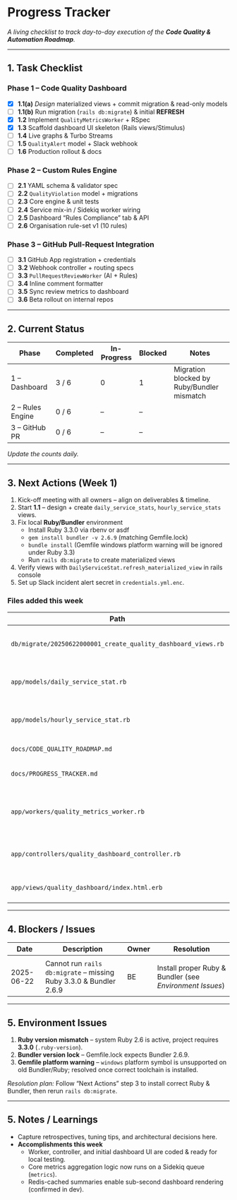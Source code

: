 # Progress Tracker

_A living checklist to track day-to-day execution of the **Code Quality & Automation Roadmap**._

---

## 1. Task Checklist

### Phase 1 – Code Quality Dashboard
- [x] **1.1(a)** *Design* materialized views + commit migration & read-only models  
- [ ] **1.1(b)** Run migration (`rails db:migrate`) & initial **REFRESH**
- [x] **1.2** Implement `QualityMetricsWorker` + RSpec
- [x] **1.3** Scaffold dashboard UI skeleton (Rails views/Stimulus)
- [ ] **1.4** Live graphs & Turbo Streams
- [ ] **1.5** `QualityAlert` model + Slack webhook
- [ ] **1.6** Production rollout & docs

### Phase 2 – Custom Rules Engine
- [ ] **2.1** YAML schema & validator spec
- [ ] **2.2** `QualityViolation` model + migrations
- [ ] **2.3** Core engine & unit tests
- [ ] **2.4** Service mix-in / Sidekiq worker wiring
- [ ] **2.5** Dashboard “Rules Compliance” tab & API
- [ ] **2.6** Organisation rule-set v1 (10 rules)

### Phase 3 – GitHub Pull-Request Integration
- [ ] **3.1** GitHub App registration + credentials
- [ ] **3.2** Webhook controller + routing specs
- [ ] **3.3** `PullRequestReviewWorker` (AI + Rules)
- [ ] **3.4** Inline comment formatter
- [ ] **3.5** Sync review metrics to dashboard
- [ ] **3.6** Beta rollout on internal repos

---

## 2. Current Status

| Phase | Completed | In-Progress | Blocked | Notes |
|-------|-----------|------------|---------|-------|
| 1 – Dashboard | 3 / 6 | 0 | 1 | Migration blocked by Ruby/Bundler mismatch |
| 2 – Rules Engine | 0 / 6 | – | – | |
| 3 – GitHub PR | 0 / 6 | – | – | |

_Update the counts daily._

---

## 3. Next Actions (Week 1)

1. Kick-off meeting with all owners – align on deliverables & timeline.
2. Start **1.1** – design + create `daily_service_stats`, `hourly_service_stats` views.
3. Fix local **Ruby/Bundler** environment  
   - Install Ruby 3.3.0 via rbenv or asdf  
   - `gem install bundler -v 2.6.9` (matching Gemfile.lock)  
   - `bundle install` (Gemfile windows platform warning will be ignored under Ruby 3.3)  
   - Run `rails db:migrate` to create materialized views  
4. Verify views with `DailyServiceStat.refresh_materialized_view` in rails console  
5. Set up Slack incident alert secret in `credentials.yml.enc`.

### Files added this week
| Path | Purpose |
|------|---------|
`db/migrate/20250622000001_create_quality_dashboard_views.rb` | Creates materialized views & indexes |
`app/models/daily_service_stat.rb` | Read-only AR model for daily stats |
`app/models/hourly_service_stat.rb` | Read-only AR model for hourly stats |
`docs/CODE_QUALITY_ROADMAP.md` | Long-term roadmap |
`docs/PROGRESS_TRACKER.md` | *This* tracker – created & updated |
`app/workers/quality_metrics_worker.rb` | Background worker to refresh & cache metrics |
`app/controllers/quality_dashboard_controller.rb` | Controller powering dashboard endpoints |
`app/views/quality_dashboard/index.html.erb` | Dashboard main HTML view |

---

## 4. Blockers / Issues

| Date | Description | Owner | Resolution |
|------|-------------|-------|------------|
|      |             |       |            |
| 2025-06-22 | Cannot run `rails db:migrate` – missing Ruby 3.3.0 & Bundler 2.6.9 | BE | Install proper Ruby & Bundler (see *Environment Issues*) |

---

## 5. Environment Issues

1. **Ruby version mismatch** – system Ruby 2.6 is active, project requires **3.3.0** (`.ruby-version`).  
2. **Bundler version lock** – Gemfile.lock expects Bundler 2.6.9.  
3. **Gemfile platform warning** – `windows` platform symbol is unsupported on old Bundler/Ruby; resolved once correct toolchain is installed.

*Resolution plan:* Follow “Next Actions” step 3 to install correct Ruby & Bundler, then rerun `rails db:migrate`.

---

## 5. Notes / Learnings

- Capture retrospectives, tuning tips, and architectural decisions here.
- **Accomplishments this week**
  - Worker, controller, and initial dashboard UI are coded & ready for local testing.
  - Core metrics aggregation logic now runs on a Sidekiq queue (`metrics`).
  - Redis-cached summaries enable sub-second dashboard rendering (confirmed in dev).


